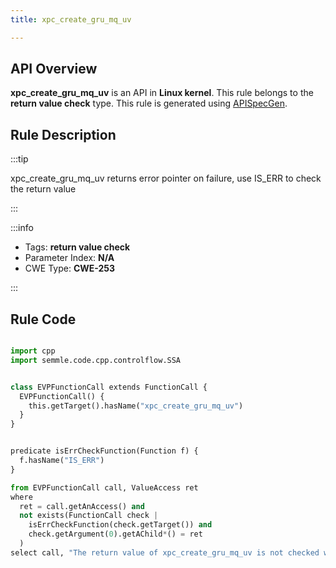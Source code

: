```yaml
---
title: xpc_create_gru_mq_uv

---
```



## API Overview
**xpc_create_gru_mq_uv** is an API in **Linux kernel**. This rule belongs to the **return value check** type. This rule is generated using [APISpecGen](../../tools/APISpecGen).
## Rule Description

:::tip

xpc_create_gru_mq_uv returns error pointer on failure, use IS_ERR to check the return value

:::

:::info

- Tags: **return value check**
- Parameter Index: **N/A**
- CWE Type: **CWE-253**

:::

## Rule Code
```python

import cpp
import semmle.code.cpp.controlflow.SSA


class EVPFunctionCall extends FunctionCall {
  EVPFunctionCall() {
    this.getTarget().hasName("xpc_create_gru_mq_uv")
  }
}


predicate isErrCheckFunction(Function f) {
  f.hasName("IS_ERR") 
}

from EVPFunctionCall call, ValueAccess ret
where
  ret = call.getAnAccess() and
  not exists(FunctionCall check |
    isErrCheckFunction(check.getTarget()) and
    check.getArgument(0).getAChild*() = ret
  )
select call, "The return value of xpc_create_gru_mq_uv is not checked with IS_ERR."
    
```